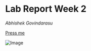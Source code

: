 # Lab Report Week 2

*Abhishek Govindarasu*

[Press me](https://www.youtube.com)

![Image](https://scitechdaily.com/images/Illustration-Photons-Galaxy-777x518.jpg)

